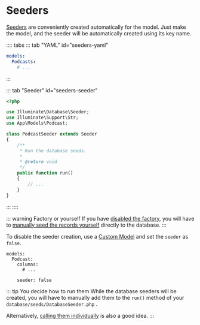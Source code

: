 # Seeders

[Seeders](https://laravel.com/docs/seeding) are conveniently created automatically for the model. Just make the model, and the seeder will be automatically created using its key name.

:::: tabs
::: tab "YAML" id="seeders-yaml"
```yaml
models:
  Podcasts:
    # ...
```
:::

::: tab "Seeder" id="seeders-seeder"
```php
<?php

use Illuminate\Database\Seeder;
use Illuminate\Support\Str;
use App\Models\Podcast;

class PodcastSeeder extends Seeder
{
    /**
     * Run the database seeds.
     *
     * @return void
     */
    public function run()
    {
        // ...
    }
}
```
:::
::::

::: warning Factory or yourself
If you have [disabled the factory](factories.md#disabled-factory), you will have to [manually seed the records yourself](https://laravel.com/docs/seeding#writing-seeders) directly to the database.
:::

To disable the seeder creation, use a [Custom Model](./#custom-model) and set the `seeder` as `false`.

```yaml{6}
models:
  Podcast:
    columns:
      # ...

    seeder: false
```

::: tip You decide how to run them
While the database seeders will be created, you will have to manually add them to the `run()` method of your `database/seeds/DatabaseSeeder.php` .

Alternatively, [calling them individually](https://laravel.com/docs/seeding#running-seeders) is also a good idea.
:::

